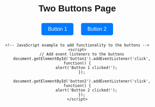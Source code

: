 
<html lang="en">
<head>
    <meta charset="UTF-8">
    <meta name="viewport" content="width=device-width, initial-scale=1.0">
    <title>Two Buttons</title>
    <style>
        body {
            font-family: Arial, sans-serif;
            text-align: center;
        }
        button {
            padding: 10px 20px;
            margin: 10px;
            font-size: 16px;
            cursor: pointer;
            border: none;
            border-radius: 5px;
            background-color: #007bff;
            color: white;
            transition: background-color 0.3s;
        }
        button:hover {
            background-color: #0056b3;
        }
    </style>
</head>
<body>
    <h1>Two Buttons Page</h1>
    <button id="button1">Button 1</button>
    <button id="button2">Button 2</button>

    <!-- JavaScript example to add functionality to the buttons -->
    <script>
        // Add event listeners to the buttons
        document.getElementById('button1').addEventListener('click', function() {
            alert('Button 1 clicked!');
        });

        document.getElementById('button2').addEventListener('click', function() {
            alert('Button 2 clicked!');
        });
    </script>
</body>
</html>
